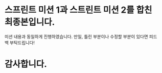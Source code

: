 # 스프린트 미션 1과 스트린트 미션 2를 합친 최종본입니다.
미션 내용과 동일하게 진행하였습니다.
만일, 틀린 부분이나 수정할 부분이 있다면 피드백 부탁드립니다! 
# 감사합니다.